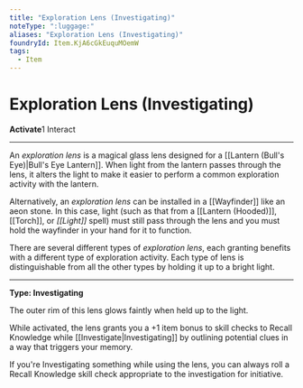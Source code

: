 ```yaml
---
title: "Exploration Lens (Investigating)"
noteType: ":luggage:"
aliases: "Exploration Lens (Investigating)"
foundryId: Item.KjA6cGkEuquMOemW
tags:
  - Item
---
```


# Exploration Lens (Investigating)

**Activate**1 Interact

* * *

An _exploration lens_ is a magical glass lens designed for a [[Lantern (Bull's Eye)|Bull's Eye Lantern]]. When light from the lantern passes through the lens, it alters the light to make it easier to perform a common exploration activity with the lantern.

Alternatively, an _exploration lens_ can be installed in a [[Wayfinder]] like an aeon stone. In this case, light (such as that from a [[Lantern (Hooded)]], [[Torch]], or _[[Light]]_ spell) must still pass through the lens and you must hold the wayfinder in your hand for it to function.

There are several different types of _exploration lens_, each granting benefits with a different type of exploration activity. Each type of lens is distinguishable from all the other types by holding it up to a bright light.

* * *

**Type: Investigating**

The outer rim of this lens glows faintly when held up to the light.

While activated, the lens grants you a +1 item bonus to skill checks to Recall Knowledge while [[Investigate|Investigating]] by outlining potential clues in a way that triggers your memory.

If you're Investigating something while using the lens, you can always roll a Recall Knowledge skill check appropriate to the investigation for initiative.
